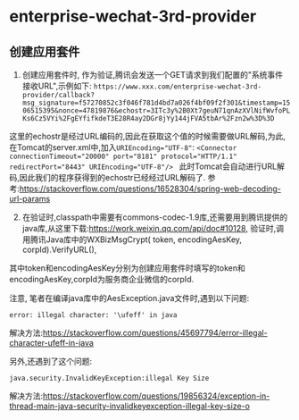 # enterprise-wechat-3rd-provider


## 创建应用套件
1. 创建应用套件时, 作为验证,腾讯会发送一个GET请求到我们配置的"系统事件接收URL",示例如下:
`https://www.xxx.com/enterprise-wechat-3rd-provider/callback?msg_signature=f57270852c3f046f781d4bd7a026f4bf09f2f301&timestamp=1506515395&nonce=47819876&echostr=3ITc3y%2B0Xt7geuN71qnAzXVlNifWvfoPLKs6Cz5VYi%2FgEYfifkdeT3E28R4ay2DGr8jYy144jFVA5tbAr%2Fzn2w%3D%3D`

这里的echostr是经过URL编码的,因此在获取这个值的时候需要做URL解码,为此,在Tomcat的server.xml中,加入`URIEncoding="UTF-8"`:
`<Connector connectionTimeout="20000" port="8181" protocol="HTTP/1.1" redirectPort="8443" URIEncoding="UTF-8"/> `
此时Tomcat会自动进行URL解码,因此我们的程序获得到的echostr已经经过URL解码了.
参考:https://stackoverflow.com/questions/16528304/spring-web-decoding-url-params

2. 在验证时,classpath中需要有commons-codec-1.9库,还需要用到腾讯提供的java库,从这里下载:https://work.weixin.qq.com/api/doc#10128,
验证时,调用腾讯Java库中的WXBizMsgCrypt( token,  encodingAesKey,  corpId).VerifyURL(),

其中token和encodingAesKey分别为创建应用套件时填写的token和encodingAesKey,corpId为服务商企业微信的corpId.

注意, 笔者在编译java库中的AesException.java文件时,遇到以下问题:

`error: illegal character: '\ufeff' in java`

解决方法:https://stackoverflow.com/questions/45697794/error-illegal-character-ufeff-in-java

另外,还遇到了这个问题:

`java.security.InvalidKeyException:illegal Key Size`

解决方法:https://stackoverflow.com/questions/19856324/exception-in-thread-main-java-security-invalidkeyexception-illegal-key-size-o